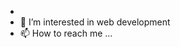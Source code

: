 - 
- 👀 I’m interested in web development
- 📫 How to reach me ...

<!---
LeiliAQ/LeiliAQ is a ✨ special ✨ repository because its `README.md` (this file) appears on your GitHub profile.
You can click the Preview link to take a look at your changes.
--->
